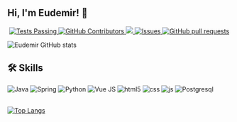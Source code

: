 ## Hi, I'm Eudemir! 👋

<p align="center">
 <a href="https://github.com/anuraghazra/github-readme-stats/actions">
      <img alt="Tests Passing" src="https://github.com/anuraghazra/github-readme-stats/workflows/Test/badge.svg" />
    </a>
    <a href="https://github.com/ewdemy/github-readme-stats/graphs/contributors">
      <img alt="GitHub Contributors" src="https://img.shields.io/github/contributors/ewdemy/github-readme-stats" />
    </a>
    <a href="https://codecov.io/gh/ewdemy/github-readme-stats">
      <img src="https://codecov.io/gh/ewdemy/github-readme-stats/branch/master/graph/badge.svg" />
    </a>
    <a href="https://github.com/ewdemy/github-readme-stats/issues">
      <img alt="Issues" src="https://img.shields.io/github/issues/ewdemy/github-readme-stats?color=0088ff" />
    </a>
    <a href="https://github.com/ewdemy/github-readme-stats/pulls">
      <img alt="GitHub pull requests" src="https://img.shields.io/github/issues-pr/ewdemy/github-readme-stats?color=0088ff" />
    </a>
    <br />

![Eudemir GitHub stats](https://github-readme-stats.vercel.app/api?username=ewdemy&show_icons=true&theme=dracula&count_private=true)

## 🛠 Skills

<div style="display: inline_block">
  <img align="center" alt="Java" src="https://img.shields.io/badge/Java-ED8B00?style=for-the-badge&logo=java&logoColor=white" />
  <img align="center" alt="Spring" src="https://img.shields.io/badge/Spring-6DB33F?style=for-the-badge&logo=spring&logoColor=white" />
  <img align="center" alt="Python" src="https://img.shields.io/badge/Python-14354C?style=for-the-badge&logo=python&logoColor=white" />
  <img align="center" alt="Vue JS" src="https://img.shields.io/badge/Vue.js-35495E?style=for-the-badge&logo=vue.js&logoColor=4FC08D" />
  <img align="center" alt="html5" src="https://img.shields.io/badge/HTML5-E34F26?style=for-the-badge&logo=html5&logoColor=white" />
  <img align="center" alt="css" src="https://img.shields.io/badge/CSS3-1572B6?style=for-the-badge&logo=css3&logoColor=white" />
  <img align="center" alt="js" src="https://img.shields.io/badge/JavaScript-F7DF1E?style=for-the-badge&logo=javascript&logoColor=black" />
  <img align="center" alt="Postgresql" src="https://img.shields.io/badge/PostgreSQL-316192?style=for-the-badge&logo=postgresql&logoColor=white" />
</div><br/>

[![Top Langs](https://github-readme-stats.vercel.app/api/top-langs/?username=ewdemy&langs_count=8&count_private=true)](https://github.com/ewdemy/github-readme-stats)


